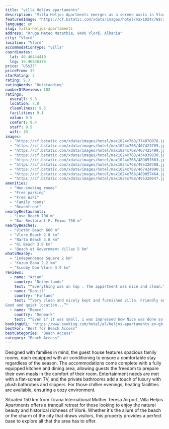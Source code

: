 ```yaml
---
title: "villa Heljos apartaments"
description: "Villa Heljos Apartments emerges as a serene oasis in Vlorë, boasting a prime location that places guests just a stone's throw away from the pristine Vjetër Beach and within easy reach of the city's historical heart, including Independence Square and Kuzum Baba."
featuredImage: "https://cf.bstatic.com/xdata/images/hotel/max1024x768/374078078.jpg?k=f640b86d6de61f41010b6da14301236e4f55fce932768be9fadf49dd14ae42fc&o=&hp=1"
language: en
slug: villa-heljos-apartaments
address: "Rruga Mateo Matathia, 9400 Vlorë, Albania"
city: "Vlorë"
location: "Vlorë"
accommodationType: "villa"
coordinates:
  lat: 40.46444419
  lng: 19.46836376
price: "US$35"
priceFrom: 35
starRating: 3
rating: 9.3
ratingWords: "Outstanding"
numberOfReviews: 102
ratings:
  overall: 9.3
  location: 7.8
  cleanliness: 9.5
  facilities: 9.1
  value: 9.5
  comfort: 9.4
  staff: 9.5
  wifi: 10
images:
  - "https://cf.bstatic.com/xdata/images/hotel/max1024x768/374078078.jpg?k=f640b86d6de61f41010b6da14301236e4f55fce932768be9fadf49dd14ae42fc&o=&hp=1"
  - "https://cf.bstatic.com/xdata/images/hotel/max1024x768/467423789.jpg?k=221666a2a47067d12cb5f2e1e63f459a90a13e6af1e47f6a099d6e0f3c74c376&o=&hp=1"
  - "https://cf.bstatic.com/xdata/images/hotel/max1024x768/467425499.jpg?k=bc3e715ea704894af68532b2602cd1aad8180b3022c51c44e90e2bbc493e5ad5&o=&hp=1"
  - "https://cf.bstatic.com/xdata/images/hotel/max1024x768/434939830.jpg?k=39d148e18acac92a3cfb45fa283657ca4ce9afaaeef6198f4994facde61af8e2&o=&hp=1"
  - "https://cf.bstatic.com/xdata/images/hotel/max1024x768/489057663.jpg?k=719d0d8925fd5017f467d92c6983ddd7ac029faddb7394968687fe2c296a48ea&o=&hp=1"
  - "https://cf.bstatic.com/xdata/images/hotel/max1024x768/495320788.jpg?k=061b866b490dcd9c2ef409836a8867bbb42e9f0d880870a043bbdccd9811e0a9&o=&hp=1"
  - "https://cf.bstatic.com/xdata/images/hotel/max1024x768/467424990.jpg?k=30bce0685573961b17c6d26c28c37fa39844ee56436fd43117fbba1539efc917&o=&hp=1"
  - "https://cf.bstatic.com/xdata/images/hotel/max1024x768/489057464.jpg?k=13b1ffea23656aa2fe7ba56da12bdd252b4c38f754b32122f0032c7fbf6cf3e6&o=&hp=1"
  - "https://cf.bstatic.com/xdata/images/hotel/max1024x768/495320647.jpg?k=c47177ba3fd952f7dbc9072eae2d08f49b6081f22f22307b76fe97de3cdbf26b&o=&hp=1"
amenities:
  - "Non-smoking rooms"
  - "Free parking"
  - "Free WiFi"
  - "Family rooms"
  - "Beachfront"
nearbyRestaurants:
  - "Love Beach 700 m"
  - "Bar Restorant F. Feimi 750 m"
nearbyBeaches:
  - "Vjetër Beach 600 m"
  - "Vlore Beach 2.8 km"
  - "Narta Beach 3.8 km"
  - "Ri Beach 3.9 km"
  - "Beach at Government Villas 5 km"
whatsNearby:
  - "Independence Square 2 km"
  - "Kuzum Baba 2.2 km"
  - "Scooby Doo Vlore 3.9 km"
reviews:
  - name: "Arjan"
    country: "Netherlands"
    text: "“Everything was on top . The appartment was nice and clean.”"
  - name: "Daniil"
    country: "Finland"
    text: "“Very clean and nicely kept and furnished villa. Friendly and nice hosts. They don't speak English, but their children help them with communication over Booking messaging. Great and well equipped kitchen and large fridge.
Good and quiet location...”"
  - name: "Remco"
    country: "Denmark"
    text: "“Even if it was small, i was impressed how Nice was done so you did not feel that it was small. Also very Nice decorated and clean.”"
bookingURL: "https://www.booking.com/hotel/al/heljos-apartaments.en-gb.html?aid=8035640"
bestFor: "Best for Beach Access"
bestCategories: "Beach Access"
category: "Beach Access"
---
```


Designed with families in mind, the guest house features spacious family rooms, each equipped with air conditioning to ensure a comfortable stay regardless of the season. The accommodations come complete with a fully equipped kitchen and dining area, allowing guests the freedom to prepare their own meals in the comfort of their room. Entertainment needs are met with a flat-screen TV, and the private bathrooms add a touch of luxury with plush bathrobes and slippers. For those chillier evenings, heating facilities are available, ensuring a cozy environment.

Situated 150 km from Tirana International Mother Teresa Airport, Villa Heljos Apartments offers a tranquil retreat for those looking to enjoy the natural beauty and historical richness of Vlorë. Whether it's the allure of the beach or the charm of the city that draws visitors, this property provides a perfect base to explore all that the area has to offer.